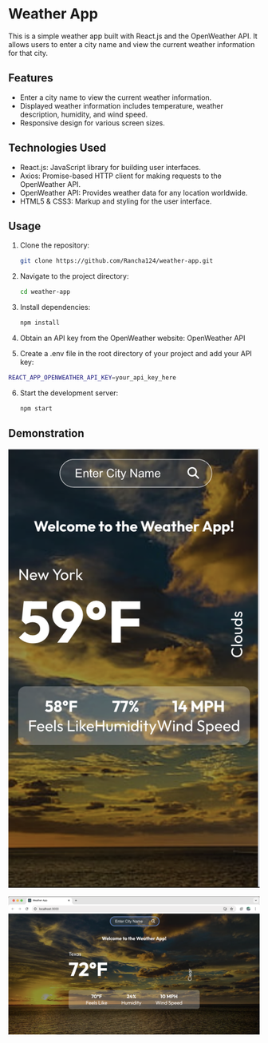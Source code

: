 # Weather App

This is a simple weather app built with React.js and the OpenWeather API. It allows users to enter a city name and view the current weather information for that city.

## Features

- Enter a city name to view the current weather information.
- Displayed weather information includes temperature, weather description, humidity, and wind speed.
- Responsive design for various screen sizes.

## Technologies Used

- React.js: JavaScript library for building user interfaces.
- Axios: Promise-based HTTP client for making requests to the OpenWeather API.
- OpenWeather API: Provides weather data for any location worldwide.
- HTML5 & CSS3: Markup and styling for the user interface.

## Usage

1. Clone the repository:

   ```bash
   git clone https://github.com/Rancha124/weather-app.git
   ```

2. Navigate to the project directory:

   ```bash
   cd weather-app
   ```

3. Install dependencies:

   ```bash
   npm install
   ```

4. Obtain an API key from the OpenWeather website: OpenWeather API

5. Create a .env file in the root directory of your project and add your API key:

```bash
REACT_APP_OPENWEATHER_API_KEY=your_api_key_here
```

6. Start the development server:

   ```bash
   npm start
   ```

## Demonstration

![Weather app in Mobile](https://github.com/Rancha124/weather-app/blob/main/weather-app-mobile.png)

![Weather app in desktop](https://github.com/Rancha124/weather-app/blob/main/weather-app-pc.png)
